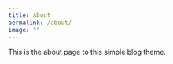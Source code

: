 ```yaml
---
title: About
permalink: /about/
image: ""
---
```


This is the about page to this simple blog theme.

